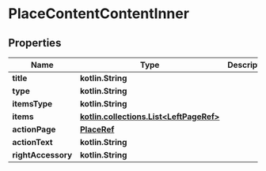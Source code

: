 
# PlaceContentContentInner

## Properties
Name | Type | Description | Notes
------------ | ------------- | ------------- | -------------
**title** | **kotlin.String** |  |  [optional]
**type** | **kotlin.String** |  |  [optional]
**itemsType** | **kotlin.String** |  |  [optional]
**items** | [**kotlin.collections.List&lt;LeftPageRef&gt;**](LeftPageRef.md) |  |  [optional]
**actionPage** | [**PlaceRef**](PlaceRef.md) |  |  [optional]
**actionText** | **kotlin.String** |  |  [optional]
**rightAccessory** | **kotlin.String** |  |  [optional]



